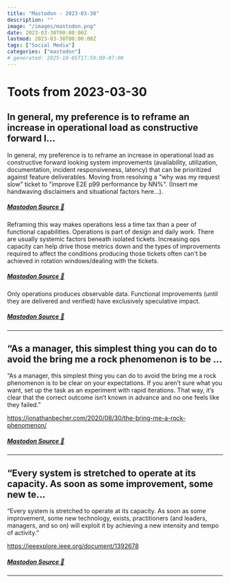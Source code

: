 ```yaml
---
title: "Mastodon - 2023-03-30"
description: ""
image: "/images/mastodon.png"
date: 2023-03-30T00:00:00Z
lastmod: 2023-03-30T00:00:00Z
tags: ["Social Media"]
categories: ["mastodon"]
# generated: 2025-10-05T17:59:09-07:00
---
```


# Toots from 2023-03-30

## In general, my preference is to reframe an increase in operational load as constructive forward l...

In general, my preference is to reframe an increase in operational load as constructive forward looking system improvements (availability, utilization, documentation, incident responsiveness, latency) that can be prioritized against feature deliverables. Moving from resolving a "why was my request slow" ticket to "improve E2E p99 performance by NN%". (Insert me handwaving disclaimers and situational factors here...).

##### [Mastodon Source 🐘](https://hachyderm.io/@mweagle/110113143679388894)

Reframing this way makes operations less a time tax than a peer of functional capabilities. Operations is part of design and daily work. There are usually systemic factors beneath isolated tickets.  Increasing ops capacity can help drive those metrics down and the types of improvements required to affect the conditions producing those tickets often can't be achieved in rotation windows/dealing with the tickets.

##### [Mastodon Source 🐘](https://hachyderm.io/@mweagle/110113145302757737)

Only operations produces observable data. Functional improvements (until they are delivered and verified) have exclusively speculative impact.

##### [Mastodon Source 🐘](https://hachyderm.io/@mweagle/110113157009358085)

---

## “As a manager, this simplest thing you can do to avoid the bring me a rock phenomenon is to be ...

“As a manager, this simplest thing you can do to avoid the bring me a rock phenomenon is to be clear on your expectations. If you aren’t sure what you want, set up the task as an experiment with rapid iterations. That way, it’s clear that the correct outcome isn’t known in advance and no one feels like they failed.”

<https://jonathanbecher.com/2020/08/30/the-bring-me-a-rock-phenomenon/>

##### [Mastodon Source 🐘](https://hachyderm.io/@mweagle/110112824898247855)

---

## “Every system is stretched to operate at its capacity. As soon as some improvement, some new te...

“Every system is stretched to operate at its capacity. As soon as some improvement, some new technology, exists, practitioners (and leaders, managers, and so on) will exploit it by achieving a new intensity and tempo of activity.”

<https://ieeexplore.ieee.org/document/1392678>

##### [Mastodon Source 🐘](https://hachyderm.io/@mweagle/110110641076132631)

---

